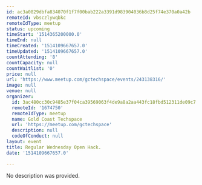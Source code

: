 ```yaml
---
id: ac3a0829dbfa834070f1f7f00bab222a3391d983904036b8d25f74e370a0a42b
remoteId: vbsczlywqbkc
remoteIdType: meetup
status: upcoming
timeStart: '1514365200000.0'
timeEnd: null
timeCreated: '1514109667657.0'
timeUpdated: '1514109667657.0'
countAttending: '8'
countCapacity: null
countWaitlist: '0'
price: null
url: 'https://www.meetup.com/gctechspace/events/243138316/'
image: null
venue: null
organizer:
  id: 3ac480cc30c9485e37f04ca39569063f4de9a8a2aa443fc18fbd512311de09c7
  remoteId: '1674750'
  remoteIdType: meetup
  name: Gold Coast Techspace
  url: 'https://meetup.com/gctechspace'
  description: null
  codeOfConduct: null
layout: event
title: Regular Wednesday Open Hack.
date: '1514109667657.0'

---
```

No description was provided.
